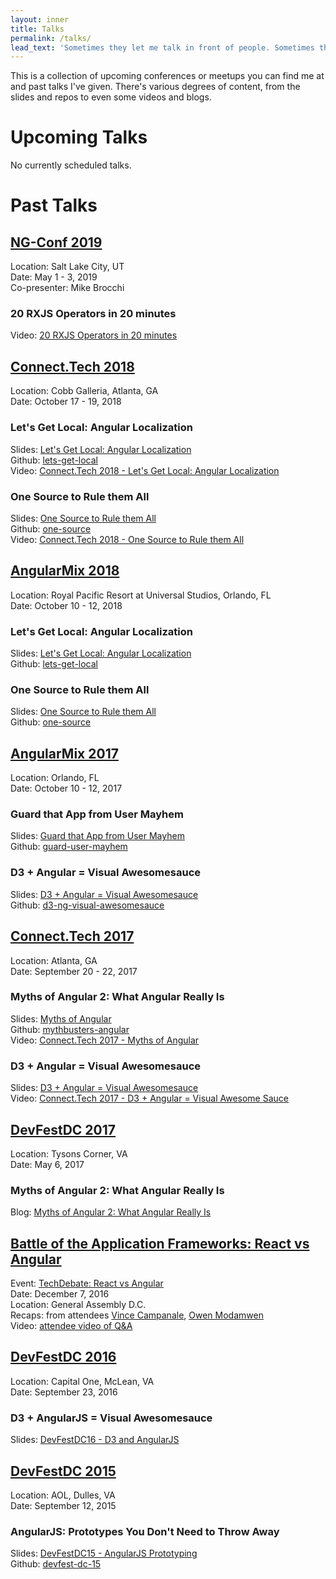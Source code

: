 ```yaml
---
layout: inner
title: Talks
permalink: /talks/
lead_text: 'Sometimes they let me talk in front of people. Sometimes they even listen.'
---
```


This is a collection of upcoming conferences or meetups you can find me at and past talks I've given. There's various degrees of content, from the slides and repos to even some videos and blogs.

# Upcoming Talks

No currently scheduled talks.

# Past Talks

## [NG-Conf 2019](https://www.ng-conf.org/)

Location: Salt Lake City, UT<br />
Date: May 1 - 3, 2019<br />
Co-presenter: Mike Brocchi

### 20 RXJS Operators in 20 minutes 

Video: [20 RXJS Operators in 20 minutes ](https://www.youtube.com/watch?v=ak3MvMn8u18&list=PLOETEcp3DkCpimylVKTDe968yNmNIajlR&index=49)


## [Connect.Tech 2018](http://connect.tech/)

Location: Cobb Galleria, Atlanta, GA<br />
Date: October 17 - 19, 2018

### Let's Get Local: Angular Localization

Slides: [Let's Get Local: Angular Localization](https://github.com/KiltedCode/lets-get-local/blob/master/slides/connect-tech-lets-get-local.pdf)<br />
Github: [lets-get-local](https://github.com/KiltedCode/lets-get-local)<br />
Video: [Connect.Tech 2018 - Let's Get Local: Angular Localization](https://www.recallact.com/presentation/lets-get-local-angular-localization)

### One Source to Rule them All

Slides: [One Source to Rule them All](https://github.com/KiltedCode/one-source/blob/master/slides/angular-mix-one-source.pdf)<br />
Github: [one-source](https://github.com/KiltedCode/one-source)<br />
Video: [Connect.Tech 2018 - One Source to Rule them All](https://www.recallact.com/presentation/one-angular-source-rule-them-all)


## [AngularMix 2018](https://angularmix.com/)

Location: Royal Pacific Resort at Universal Studios, Orlando, FL<br />
Date: October 10 - 12, 2018

### Let's Get Local: Angular Localization

Slides: [Let's Get Local: Angular Localization](https://github.com/KiltedCode/lets-get-local/blob/master/slides/angular-mix-lets-get-local.pdf)<br />
Github: [lets-get-local](https://github.com/KiltedCode/lets-get-local)

### One Source to Rule them All

Slides: [One Source to Rule them All](https://github.com/KiltedCode/one-source/blob/master/slides/angular-mix-one-source.pdf)<br />
Github: [one-source](https://github.com/KiltedCode/one-source)


## [AngularMix 2017](https://angularmix.com/)

Location: Orlando, FL<br />
Date: October 10 - 12, 2017

### Guard that App from User Mayhem

Slides: [Guard that App from User Mayhem](https://github.com/RHGeek/guard-user-mayhem/blob/master/slides/angular-mix-guard-that-app-from-user-mayhem.pdf)<br />
Github: [guard-user-mayhem](https://github.com/RHGeek/guard-user-mayhem)

### D3 + Angular = Visual Awesomesauce

Slides: [D3 + Angular = Visual Awesomesauce](https://github.com/RHGeek/d3-ng-visual-awesomesauce/blob/master/slides/angular-mix-d3-ng-visual-awesomesauce.pdf)<br />
Github: [d3-ng-visual-awesomesauce](https://github.com/RHGeek/d3-ng-visual-awesomesauce)

## [Connect.Tech 2017](http://connect.tech/)

Location: Atlanta, GA<br />
Date: September 20 - 22, 2017

### Myths of Angular 2: What Angular Really Is

Slides: [Myths of Angular](/talks/myths-of-angular.html)<br />
Github: [mythbusters-angular](https://github.com/RHGeek/mythbusters-angular)<br />
Video: [Connect.Tech 2017 - Myths of Angular](https://www.recallact.com/presentation/myths-angular-2-what-angular-really)

### D3 + Angular = Visual Awesomesauce

Slides: [D3 + Angular = Visual Awesomesauce](https://github.com/RHGeek/d3-ng-visual-awesomesauce/blob/master/slides/connect-tech-d3-ng-visual-awesomesauce.pdf)<br />
Video: [Connect.Tech 2017 - D3 + Angular = Visual Awesome Sauce](https://www.recallact.com/presentation/d3-angular-visual-awesome-sauce)

## [DevFestDC 2017](http://www.devfestdc.org/)

Location: Tysons Corner, VA<br />
Date: May 6, 2017<br />

### Myths of Angular 2: What Angular Really Is

Blog: [Myths of Angular 2: What Angular Really Is](/posts/2017/myths-of-angular-devfest-dc.html)

## [Battle of the Application Frameworks: React vs Angular](http://www.eventzin.com/techdebate/#/about)

Event: [TechDebate: React vs Angular](http://www.eventzin.com/techdebate/#/about)<br />
Date: December 7, 2016<br />
Location: General Assembly D.C.<br />
Recaps: from attendees [Vince Campanale](http://www.vincecampanale.com/blog/2016/12/08/angular-vs-react/), [Owen Modamwen](https://medium.com/@owenmodamwen/angular2-vs-react-ba876134f034)<br />
Video: [attendee video of Q&A](https://www.youtube.com/watch?v=vE5qDXIR2Bs)

## [DevFestDC 2016](http://archive.devfestdc.org/)

Location: Capital One, McLean, VA<br />
Date: September 23, 2016

### D3 + AngularJS = Visual Awesomesauce

Slides: [DevFestDC16 - D3 and AngularJS](/talks/DevFestDC16-D3AngularJS-slides.pdf)

## [DevFestDC 2015](http://archive.devfestdc.org/2015-sessions/)

Location: AOL, Dulles, VA<br />
Date: September 12, 2015

### AngularJS: Prototypes You Don't Need to Throw Away

Slides: [DevFestDC15 - AngularJS Prototyping](/talks/DevFestDC15-AngularJSPrototyping.pdf)<br />
Github: [devfest-dc-15](https://github.com/RHGeek/devfest-dc-15)